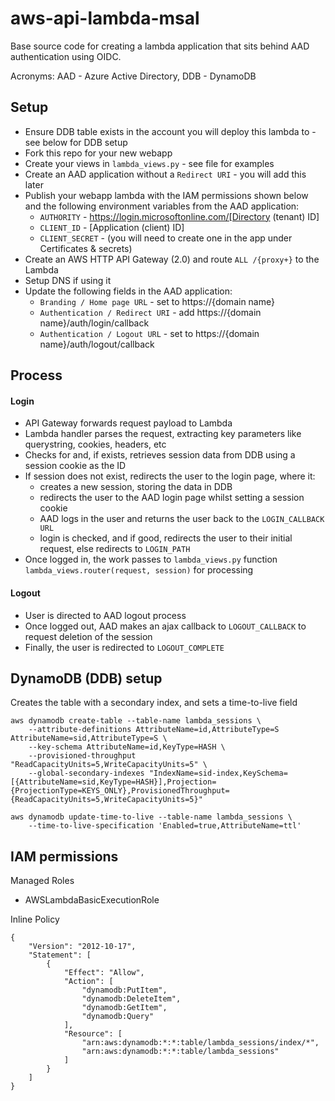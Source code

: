 # aws-api-lambda-msal
Base source code for creating a lambda application that sits behind AAD authentication using OIDC. 

Acronyms: AAD - Azure Active Directory, DDB - DynamoDB

## Setup

- Ensure DDB table exists in the account you will deploy this lambda to - see below for DDB setup
- Fork this repo for your new webapp
- Create your views in `lambda_views.py` - see file for examples
- Create an AAD application without a `Redirect URI` - you will add this later  
- Publish your webapp lambda with the IAM permissions shown below and the following
 environment variables from the AAD application:
    - `AUTHORITY` - https://login.microsoftonline.com/[Directory (tenant) ID]
    - `CLIENT_ID` - [Application (client) ID]
    - `CLIENT_SECRET` - (you will need to create one in the app under Certificates & secrets)
- Create an AWS HTTP API Gateway (2.0) and route `ALL /{proxy+}` to the Lambda  
- Setup DNS if using it
- Update the following fields in the AAD application:
  - `Branding / Home page URL` - set to https://{domain name}
  - `Authentication / Redirect URI` - add https://{domain name}/auth/login/callback
  - `Authentication / Logout URL` - set to https://{domain name}/auth/logout/callback
  
  
## Process

#### Login 
- API Gateway forwards request payload to Lambda
- Lambda handler parses the request, extracting key parameters like querystring, cookies, headers, etc
- Checks for and, if exists, retrieves session data from DDB using a session cookie as the ID
- If session does not exist, redirects the user to the login page, where it:
    - creates a new session, storing the data in DDB
    - redirects the user to the AAD login page whilst setting a session cookie
    - AAD logs in the user and returns the user back to the `LOGIN_CALLBACK URL`
    - login is checked, and if good, redirects the user to their initial request, else redirects to `LOGIN_PATH`
 - Once logged in, the work passes to `lambda_views.py` function `lambda_views.router(request, session)` for processing

#### Logout
- User is directed to AAD logout process
- Once logged out, AAD makes an ajax callback to `LOGOUT_CALLBACK` to request deletion of the session
- Finally, the user is redirected to `LOGOUT_COMPLETE`


## DynamoDB (DDB) setup
Creates the table with a secondary index, and sets a time-to-live field
```
aws dynamodb create-table --table-name lambda_sessions \
    --attribute-definitions AttributeName=id,AttributeType=S AttributeName=sid,AttributeType=S \
    --key-schema AttributeName=id,KeyType=HASH \
    --provisioned-throughput "ReadCapacityUnits=5,WriteCapacityUnits=5" \
    --global-secondary-indexes "IndexName=sid-index,KeySchema=[{AttributeName=sid,KeyType=HASH}],Projection={ProjectionType=KEYS_ONLY},ProvisionedThroughput={ReadCapacityUnits=5,WriteCapacityUnits=5}"

aws dynamodb update-time-to-live --table-name lambda_sessions \
    --time-to-live-specification 'Enabled=true,AttributeName=ttl'
```

## IAM permissions

Managed Roles  
- AWSLambdaBasicExecutionRole  

Inline Policy  
```
{
    "Version": "2012-10-17",
    "Statement": [
        {
            "Effect": "Allow",
            "Action": [
                "dynamodb:PutItem",
                "dynamodb:DeleteItem",
                "dynamodb:GetItem",
                "dynamodb:Query"
            ],
            "Resource": [
                "arn:aws:dynamodb:*:*:table/lambda_sessions/index/*",
                "arn:aws:dynamodb:*:*:table/lambda_sessions"
            ]
        }
    ]
}
```